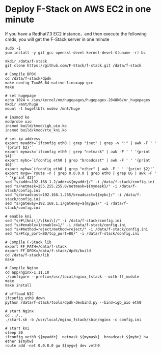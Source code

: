 # Deploy F-Stack on AWS EC2 in one minute

  If you have a Redhat7.3 EC2 instance，and then execute the following cmds, you will get the F-Stack server in one minute 

    sudo -i
    yum install -y git gcc openssl-devel kernel-devel-$(uname -r) bc
    
    mkdir /data/f-stack
    git clone https://github.com/F-Stack/f-stack.git /data/f-stack

    # Compile DPDK
    cd /data/f-stack/dpdk
    make config T=x86_64-native-linuxapp-gcc
    make

    # set hugepage	
    echo 1024 > /sys/kernel/mm/hugepages/hugepages-2048kB/nr_hugepages
    mkdir /mnt/huge
    mount -t hugetlbfs nodev /mnt/huge

    # insmod ko
    modprobe uio
    insmod build/kmod/igb_uio.ko
    insmod build/kmod/rte_kni.ko

    # set ip address
    export myaddr=`ifconfig eth0 | grep "inet" | grep -v ":" | awk -F ' '  '{print $2}'`
    export mymask=`ifconfig eth0 | grep "netmask" | awk -F ' ' '{print $4}'`
    export mybc=`ifconfig eth0 | grep "broadcast" | awk -F ' ' '{print $6}'`
    export myhw=`ifconfig eth0 | grep "ether" | awk -F ' ' '{print $2}'`
    export mygw=`route -n | grep 0.0.0.0 | grep eth0 | grep UG | awk -F ' ' '{print $2}'`
    sed "s/addr=192.168.1.2/addr=${myaddr}/" -i /data/f-stack/config.ini
    sed "s/netmask=255.255.255.0/netmask=${mymask}/" -i /data/f-stack/config.ini
    sed "s/broadcast=192.168.1.255/broadcast=${mybc}/" -i /data/f-stack/config.ini
    sed "s/gateway=192.168.1.1/gateway=${mygw}/" -i /data/f-stack/config.ini

    # enable kni
    sed "s/#\[kni\]/\[kni\]/" -i /data/f-stack/config.ini
    sed "s/#enable=1/enable=1/" -i /data/f-stack/config.ini
    sed "s/#method=reject/method=reject/" -i /data/f-stack/config.ini
    sed "s/#tcp_port=80/tcp_port=80/" -i /data/f-stack/config.ini

    # Compile F-Stack lib
    export FF_PATH=/data/f-stack
    export FF_DPDK=/data/f-stack/dpdk/build
    cd /data/f-stack/lib
    make

    # Compile Nginx
    cd app/nginx-1.11.10
    ./configure --prefix=/usr/local/nginx_fstack --with-ff_module
    make
    make install

    # offload NIC
    ifconfig eth0 down
    python /data/f-stack/tools/dpdk-devbind.py --bind=igb_uio eth0

    # start Nginx
    cd ../..
    ./start.sh -b /usr/local/nginx_fstack/sbin/nginx -c config.ini

    # start kni
    sleep 30
    ifconfig veth0 ${myaddr}  netmask ${mymask}  broadcast ${mybc} hw ether ${myhw}
    route add -net 0.0.0.0 gw ${mygw} dev veth0
